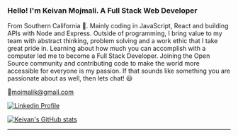 ### Hello! I'm Keivan Mojmali. A Full Stack Web Developer

From Southern California :sunrise:. Mainly coding in JavaScript, React and building APIs with Node and Express. Outside of programming, I bring value to my team with abstract thinking, problem solving and a work ethic that I take great pride in. Learning about how much you can accomplish with a computer led me to become a Full Stack Developer. Joining the Open Source community and contributing code to make the world more accessible for everyone is my passion. If that sounds like something you are passionate about as well, then lets chat! :smiley:


:email:mojmalik@gmail.com


[![Linkedin Profile](https://img.shields.io/badge/linkedin%20-%230077B5.svg?&style=for-the-badge&logo=linkedin&logoColor=white)](https://www.linkedin.com/in/keivanmojmali)


[![Keivan's GitHub stats](https://github-readme-stats.vercel.app/api?username=keivanmojmali&show_icons=true&theme=radical)](https://github.com/anuraghazra/github-readme-stats)


---
